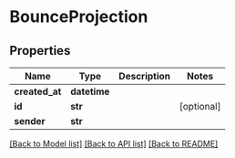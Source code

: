 # BounceProjection

## Properties
Name | Type | Description | Notes
------------ | ------------- | ------------- | -------------
**created_at** | **datetime** |  | 
**id** | **str** |  | [optional] 
**sender** | **str** |  | 

[[Back to Model list]](../README#documentation-for-models) [[Back to API list]](../README#documentation-for-api-endpoints) [[Back to README]](../README)


